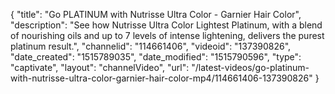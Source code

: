 {
    "title": "Go PLATINUM with Nutrisse Ultra Color - Garnier Hair Color",
    "description": "See how Nutrisse Ultra Color Lightest Platinum, with a blend of nourishing oils and up to 7 levels of intense lightening, delivers the purest platinum result.",
    "channelid": "114661406",
    "videoid": "137390826",
    "date_created": "1515789035",
    "date_modified": "1515790596",
    "type": "captivate",
    "layout": "channelVideo",
    "url": "\/latest-videos\/go-platinum-with-nutrisse-ultra-color-garnier-hair-color-mp4\/114661406-137390826"
}